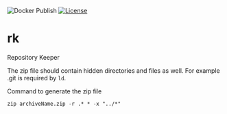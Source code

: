 ![Docker Publish](https://github.com/iantal/rk/workflows/Docker%20Publish/badge.svg) [![License](https://img.shields.io/badge/License-Apache%202.0-blue.svg)](https://opensource.org/licenses/Apache-2.0)

# rk
Repository Keeper

The zip file should contain hidden directories and files as well. For example .git is required by `ld`.

Command to generate the zip file

```
zip archiveName.zip -r .* * -x "../*"
```
